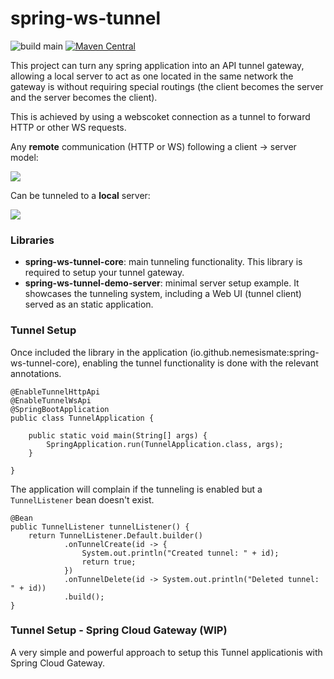 # spring-ws-tunnel

![build main](https://github.com/NemesisMate/spring-ws-tunnel/actions/workflows/main.yml/badge.svg)
[![Maven Central](https://maven-badges.herokuapp.com/maven-central/io.github.nemesismate/spring-ws-tunnel-core/badge.svg)](https://maven-badges.herokuapp.com/maven-central/io.github.nemesismate/spring-ws-tunnel-core/)

This project can turn any spring application into an API tunnel gateway, allowing a local server to act as one located in the same network the gateway is without requiring special routings (the client becomes the server and the server becomes the client).

This is achieved by using a webscoket connection as a tunnel to forward HTTP or other WS requests.

Any **remote** communication (HTTP or WS) following a client -> server model:

![](./images/client_server.png)

Can be tunneled to a **local** server:

![](./images/tunnel.png)

### Libraries
- **spring-ws-tunnel-core**: main tunneling functionality. This library is required to setup your tunnel gateway.
- **spring-ws-tunnel-demo-server**: minimal server setup example. It showcases the tunneling system, including a Web UI (tunnel client) served as an static application.

### Tunnel Setup
Once included the library in the application (io.github.nemesismate:spring-ws-tunnel-core), enabling the tunnel functionality is done with the relevant annotations.

```
@EnableTunnelHttpApi
@EnableTunnelWsApi
@SpringBootApplication
public class TunnelApplication {

    public static void main(String[] args) {
        SpringApplication.run(TunnelApplication.class, args);
    }

}
```

The application will complain if the tunneling is enabled but a `TunnelListener` bean doesn't exist.

```
@Bean
public TunnelListener tunnelListener() {
    return TunnelListener.Default.builder()
            .onTunnelCreate(id -> {
                System.out.println("Created tunnel: " + id);
                return true;
            })
            .onTunnelDelete(id -> System.out.println("Deleted tunnel: " + id))
            .build();
}
```

### Tunnel Setup - Spring Cloud Gateway (WIP)
A very simple and powerful approach to setup this Tunnel applicationis with Spring Cloud Gateway.
